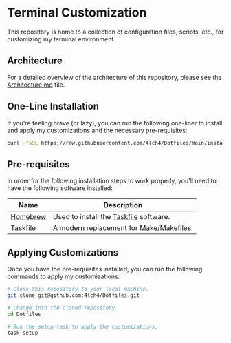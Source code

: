 # Terminal Customization

This repository is home to a collection of configuration files, scripts, etc., for customizing my terminal environment.

## Architecture

For a detailed overview of the architecture of this repository, please see the [Architecture.md](./Architecture.md) file.

## One-Line Installation

If you're feeling brave (or lazy), you can run the following one-liner to install and apply my customizations and the necessary pre-requisites:

```bash
curl -fsSL https://raw.githubusercontent.com/4lch4/Dotfiles/main/install.sh | bash
```

## Pre-requisites

In order for the following installation steps to work properly, you'll need to have the following software installed:

| Name          | Description                                   |
| ------------- | --------------------------------------------- |
| [Homebrew][0] | Used to install the [Taskfile][1] software.   |
| [Taskfile][1] | A modern replacement for [Make][2]/Makefiles. |

## Applying Customizations

Once you have the pre-requisites installed, you can run the following commands to apply my customizations:

```bash
# Clone this repository to your local machine.
git clone git@github.com:4lch4/Dotfiles.git

# Change into the cloned repository.
cd Dotfiles

# Run the setup task to apply the customizations.
task setup
```

[0]: https://brew.sh
[1]: https://taskfile.dev
[2]: https://www.gnu.org/software/make
